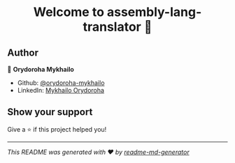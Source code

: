 <h1 align="center">Welcome to assembly-lang-translator 👋</h1>
<p>
</p>

## Author

👤 **Orydoroha Mykhailo**

* Github: [@orydoroha-mykhailo](https://github.com/orydoroha-mykhailo)
* LinkedIn: [Mykhailo Orydoroha](https://linkedin.com/in/mykhailo-o-948b03133)

## Show your support

Give a ⭐️ if this project helped you!

***
_This README was generated with ❤️ by [readme-md-generator](https://github.com/kefranabg/readme-md-generator)_

